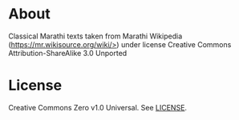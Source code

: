 # About

Classical Marathi texts taken from Marathi Wikipedia (https://mr.wikisource.org/wiki/>) under license Creative Commons Attribution-ShareAlike 3.0 Unported

# License

Creative Commons Zero v1.0 Universal. See [LICENSE](https://creativecommons.org/publicdomain/zero/1.0/).
